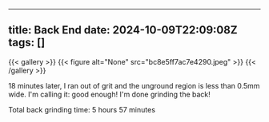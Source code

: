 
---
title: Back End
date: 2024-10-09T22:09:08Z
tags: []
---

{{< gallery >}}
{{< figure alt="None" src="bc8e5ff7ac7e4290.jpeg" >}}
{{< /gallery >}}

18 minutes later, I ran out of grit and the unground region is less than 0.5mm wide. I'm calling it: good enough! I'm done grinding the back!

Total back grinding time: 5 hours 57 minutes
